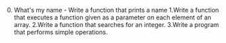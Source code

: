 0. What's my name - Write a function that prints a name
1.Write a function that executes a function given as a parameter on each element of an array.
2.Write a function that searches for an integer.
3.Write a program that performs simple operations.
